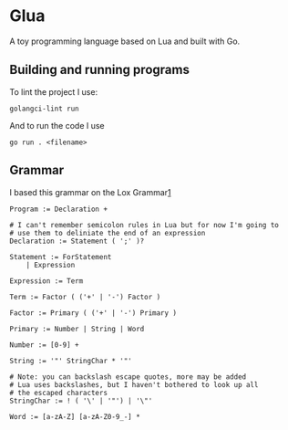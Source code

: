 
# Glua

A toy programming language based on Lua and built with Go.

## Building and running programs

To lint the project I use:

```
golangci-lint run
```

And to run the code I use

```
go run . <filename>
```

## Grammar

I based this grammar on the Lox Grammar[1]

```
Program := Declaration +

# I can't remember semicolon rules in Lua but for now I'm going to
# use them to deliniate the end of an expression
Declaration := Statement ( ';' )?

Statement := ForStatement
    | Expression

Expression := Term

Term := Factor ( ('+' | '-') Factor )

Factor := Primary ( ('+' | '-') Primary )

Primary := Number | String | Word

Number := [0-9] +

String := '"' StringChar * '"'

# Note: you can backslash escape quotes, more may be added
# Lua uses backslashes, but I haven't bothered to look up all
# the escaped characters
StringChar := ! ( '\' | '"') | '\"'

Word := [a-zA-Z] [a-zA-Z0-9_-] *
```

[1]: https://craftinginterpreters.com/appendix-i.html